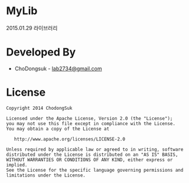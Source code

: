 MyLib
========

2015.01.29
라이브러리

Developed By
============

* ChoDongsuk - <lab2734@gmail.com>



License
=======

    Copyright 2014 ChodongSuk

    Licensed under the Apache License, Version 2.0 (the "License");
    you may not use this file except in compliance with the License.
    You may obtain a copy of the License at

       http://www.apache.org/licenses/LICENSE-2.0

    Unless required by applicable law or agreed to in writing, software
    distributed under the License is distributed on an "AS IS" BASIS,
    WITHOUT WARRANTIES OR CONDITIONS OF ANY KIND, either express or implied.
    See the License for the specific language governing permissions and
    limitations under the License.



